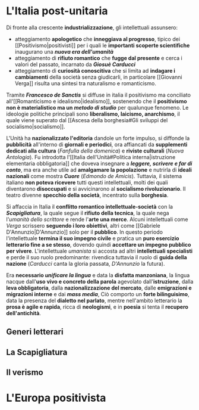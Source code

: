 # L'Italia post-unitaria
Di fronte alla crescente **industrializzazione**, gli intellettuali assunsero:
- atteggiamento **apologetico** che **inneggiava al progresso**, tipico dei [[Positivismo|positivisti]] per i quali le **importanti scoperte scientifiche** inaugurano una ***nuova era dell'umanità***
- atteggiamento di **rifiuto romantico** che **fugge dal presente** e cerca i valori del passato, incarnato da ***Giosuè Carducci***
- atteggiamento di **curiosità conoscitiva** che si limita ad **indagare i cambiamenti** della società senza giudicarli, in particolare [[Giovanni Verga]] risulta una sintesi tra naturalismo e romanticismo.

Tramite ***Francesco de Sanctis*** si diffuse in italia il positivismo ma conciliato all'[[Romanticismo e idealismo|idealismo]], sostenendo che il **positivismo non è materialistico ma un *metodo di studio*** per qualunque fenomeno. Le ideologie politiche principali sono **liberalismo, laicismo, anarchismo**, il quale viene superato dal [[Ascesa della borghesia#Gli sviluppi del socialismo|socialismo]].

L'Unità ha **nazionalizzato l'editoria** dandole un forte impulso, si diffonde la **pubblicità** all'interno di **giornali e periodici**, ora affiancati da **supplementi dedicati alla cultura** (*Fanfulla della domenica*) e **riviste culturali** (*Nuova Antologia*). Fu introdotta l'[[Italia dell'Unità#Politica interna|istruzione elementaria obbligatoria]] che doveva insegnare a ***leggere, scrivere e far di conto***, ma era anche utile ad **amalgamare la popolazione** e nutrirla di **ideali nazionali** come mostra ***Cuore*** (*Edmondo de Amicis*). Tuttavia, il sistema italiano **non poteva ricevere** tutti questi intellettuali, molti dei quali diventarono **disoccupati** e si avvicinarono al **socialismo rivoluzionario**. Il teatro divenne **specchio della società**, incentrato sulla **borghesia**.

Si affaccia in Italia il **conflitto romantico intellettuale-società** con la ***Scapigliatura***, la quale segue il **rifiuto della tecnica**, la quale nega l'*umanità dello scrittore* e rende l'**arte una merce**. Alcuni intellettuali come *Verga* scrissero **seguendo i loro obiettivi**, altri come [[Gabriele D'Annunzio|D'Annunzio]] solo per il **pubblico**. In questo periodo l'intellettuale **termina il suo impegno civile** e pratica un **puro esercizio letterario fine a se stesso**, dovendo quindi **accettare un impegno pubblico per vivere**. L'intellettuale *umanista* si accosta ad altri **intellettuali specialisti** e perde il suo ruolo predominante: rivendica tuttavia il ruolo di **guida della nazione** (*Carducci* canta la gloria passata, *D'Annunzio* la futura).

Era **necessario *unificare la lingua*** e data la **disfatta manzoniana**, la lingua nacque dall'**uso vivo e concreto della parola** agevolato dall'**istruzione**, dalla **leva obbligatoria**, dalla **nazionalizzazione del mercato**, dalle **emigrazioni e migrazioni interne** e dai ***mass media***, Ciò comporto un **forte bilinguisimo**, data la presenza del **dialetto nel parlato**, mentre nell'ambito letterario la **prosa è agile e rapida**, ricca di **neologismi**, e in **poesia** si tenta il **recupero dell'antichità**.
## Generi letterari

## La Scapigliatura
## Il verismo
# L'Europa positivista